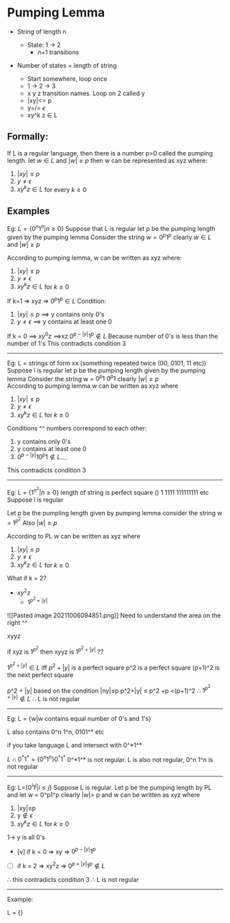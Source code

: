 # Pumping Lemma

* String of length n
	* State: 1 -> 2
		* n+1 transitions

* Number of states = length of string
	* Start somewhere, loop once
	* 1 -> 2 -> 3
	*   x  y z   transition names. Loop on 2 called y
	* |xy|<= p
	* y=/= $\epsilon$
	* xy^k z $\in$ L

## Formally: 
If L is a regular language, then there is a number p>0 called the pumping length.
let $w\in L$ and $|w|\geq p$ then w can be represented as xyz where:
1. $|xy|\leq p$
2. $y\neq\epsilon$
3. $xy^kz\in L$ for every $k\geq 0$

## Examples
Eg: 
$L=\{0^n 1^n | n\geq0\}$
Suppose that L is regular
let p be the pumping length given by the pumping lemma
Consider the string $w=0^p 1^p$
clearly $w\in L$ and $|w|\geq p$

According to pumping lemma, w can be written as xyz where:
1. $|xy|\leq p$
2. $y\neq \epsilon$
3. $xy^kz\in L$ for $k\geq 0$

If k=1 => xyz => $0^p 1^p\in L$ 
Condition:
1. $|xy|\leq p$  ==> y contains only 0's
2. $y\neq \epsilon$ ==> y contains at least one 0

If k = 0 ==> $xy^0 z$ ==>xz
$0^{p-|y|}1^p \notin L$
Because number of 0's is less than the number of 1's 
This contradicts condition 3

---
Eg:
L = strings of form xx (something repeated twice (00, 0101, 11 etc))
Suppose l is regular 
let p be the pumping length given by the pumping lemma
Consider the string w = $0^p1 \ 0^p1$
clearly $|w| \geq p$ 	
According to pumping lemma w can be written as xyz where 
1. $|xy|\leq p$
2. $y\neq \epsilon$
3. $xy^kz\in L$ for $k\geq 0$

Conditions ^^ numbers correspond to each other:
1. y contains only 0's
2. y contains at least one 0
3. $0^{p-|y|}10^p 1 \notin L$....

This contradicts condition 3 

---
Eg:
L = $\{1^{n^2} |n\geq 0\}$
length of string is perfect square
() 1 1111 111111111 etc
Suppose l is regular

Let p be the pumpling length given by pumping lemma
consider the string w = $1^{p^2}$
Also $|w|\geq p$

According to PL w can be written as xyz where 
1. $|xy|\leq p$
2. $y\neq \epsilon$
3. $xy^kz\in L$ for $k\geq 0$

What if k = 2?
* $xy^2z$
	* $1^{p^2 + |y|}$
	

![[Pasted image 20211006094851.png]]
Need to understand the area on the right ^^

xyyz

if xyz is $1^{p^2}$
then xyyz is $1^{p^2+|y|}$ ??

$1^{p^2+|y|}\in L$ iff $p^2+ |y|$ is a perfect  square
p^2 is a perfect square
(p+1)^2 is the next perfect square

p^2 + |y| based on the condition |ny|$\leq$p
p^2+|y| $\leq$ p^2 +p $\lt$(p+1)^2
$\therefore$ $1^{p^2+|y|}\notin L$
$\therefore$ L is not regular

---
Eg: L = {w|w contains equal number of 0's and 1's}

L also contains 0^n 1^n, 0101^* etc

if you take language L and intersect with 0^\*1^\*

$L\cap 0^*1^*=\{0^n1^n\}0^*1^*$
0^\*1^\* is not regular. L is also not regular, 0^n 1^n is not regular

---
Eg: L=$\{0^i1^j|i\leq j\}$
Suppose L is regular.
Let p be the pumping length by PL and let w = 0^p1^p
clearly |w|> p and w can be written as xyz where
1. |xy|$\leq$p
2. y$\notin\epsilon$
3. $xy^kz\in L$ for $k\geq 0$

1-> y is all 0's 
* [v] if k = 0 => xy => $0^{p-|y|}1^p$
* [ ] if k = 2 => xy$^2$z => $0^{p+|y|}1^p \notin L$

$\therefore$ this contradicts condition 3
$\therefore$ L is not regular

---
Example:

L = {}


